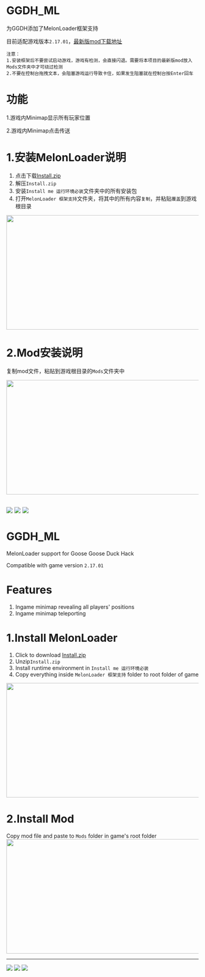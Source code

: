 # GGDH_ML
为GGDH添加了MelonLoader框架支持

目前适配游戏版本`2.17.01`，[最新版mod下载地址](https://github.com/Liuhaixv/GGDH_ML/releases/latest)
```
注意：
1.安装框架后不要尝试启动游戏，游戏有检测，会直接闪退。需要将本项目的最新版mod放入Mods文件夹中才可绕过检测
2.不要在控制台拖拽文本，会阻塞游戏运行导致卡住，如果发生阻塞就在控制台按Enter回车
```

# 功能
1.游戏内Minimap显示所有玩家位置

2.游戏内Minimap点击传送

# 1.安装MelonLoader说明
1. 点击下载[Install.zip](https://github.com/Liuhaixv/GGDH_ML/releases/tag/v0.0.0)
2. 解压`Install.zip`
3. 安装`Install me 运行环境必装`文件夹中的所有安装包
4. 打开`MelonLoader 框架支持`文件夹，将其中的所有内容`复制`，并粘贴`覆盖`到游戏根目录
<img src="https://user-images.githubusercontent.com/49237108/219943696-6fc61105-2f30-4a60-a5ee-16a7c3a2ded8.png"  width="600" height="300">

# 2.Mod安装说明
复制mod文件，粘贴到游戏根目录的`Mods`文件夹中

<img src="https://user-images.githubusercontent.com/49237108/219943756-20a91f0e-d13b-4786-bb9d-84bee4d1cf62.png"  width="600" height="300">

[![](https://img.shields.io/badge/LatestRelease-%E4%B8%8B%E8%BD%BD-brightgreen)](https://github.com/Liuhaixv/GGDH_ML/releases/latest/download/Release.zip)
[![](https://img.shields.io/github/downloads/Liuhaixv/GGDH_ML/latest/total)](https://github.com/Liuhaixv/GGDH_ML/releases/latest/download/Release.zip)
[![](https://img.shields.io/github/downloads/Liuhaixv/GGDH_ML/total)](https://github.com/Liuhaixv/GGDH_ML/releases/latest/download/Release.zip)
---

# GGDH_ML
MelonLoader support for Goose Goose Duck Hack

Compatible with game version `2.17.01`

# Features
1. Ingame minimap revealing all players' positions
2. Ingame minimap teleporting

# 1.Install MelonLoader
1. Click to download [Install.zip](https://github.com/Liuhaixv/GGDH_ML/releases/tag/v0.0.0)
2. Unzip`Install.zip`
3. Install runtime environment in `Install me 运行环境必装`
4. Copy everything inside `MelonLoader 框架支持` folder to root folder of game
<img src="https://user-images.githubusercontent.com/49237108/219943696-6fc61105-2f30-4a60-a5ee-16a7c3a2ded8.png"  width="600" height="300">

# 2.Install Mod
Copy mod file and paste to `Mods` folder in game's root folder
<img src="https://user-images.githubusercontent.com/49237108/219943756-20a91f0e-d13b-4786-bb9d-84bee4d1cf62.png"  width="600" height="300">


---
[![](https://img.shields.io/badge/LatestRelease-%E4%B8%8B%E8%BD%BD-brightgreen)](https://github.com/Liuhaixv/GGDH_ML/releases/latest/download/Release.zip)
[![](https://img.shields.io/github/downloads/Liuhaixv/GGDH_ML/latest/total)](https://github.com/Liuhaixv/GGDH_ML/releases/latest/download/Release.zip)
[![](https://img.shields.io/github/downloads/Liuhaixv/GGDH_ML/total)](https://github.com/Liuhaixv/GGDH_ML/releases/latest/download/Release.zip)
